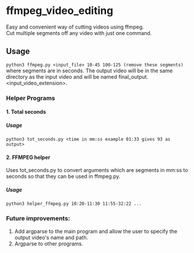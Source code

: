 # ffmpeg_video_editing
Easy and convenient way of cutting videos using ffmpeg.  
Cut multiple segments off any video with just one command.

## Usage  

`python3 ffmpeg.py <input_file> 10-45 100-125 (remove these segments)`  
where segments are in seconds. The output video will be in the same directory as the input video and will be named final_output.<input_video_extension>.  

### Helper Programs  
#### 1. Total seconds
##### Usage  
`python3 tot_seconds.py <time in mm:ss example 01:33 gives 93 as output>`  

#### 2. FFMPEG helper  
Uses tot_seconds.py to convert arguments which are segments in mm:ss to seconds so that they can be used in ffmpeg.py.  
##### Usage
`python3 helper_ffmpeg.py 10:20-11:30 11:55-32:22 ...`  
  
  
### Future improvements:  
1. Add argparse to the main program and allow the user to specify the output video's name and path.
2. Argparse to other programs.